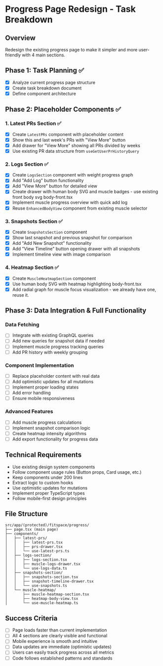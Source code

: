 # Progress Page Redesign - Task Breakdown

## Overview

Redesign the existing progress page to make it simpler and more user-friendly with 4 main sections.

## Phase 1: Task Planning ✅

- [x] Analyze current progress page structure
- [x] Create task breakdown document
- [x] Define component architecture

## Phase 2: Placeholder Components ✅

### 1. Latest PRs Section ✅

- [x] Create `LatestPRs` component with placeholder content
- [x] Show this and last week's PRs with "View More" button
- [x] Add drawer for "View More" showing all PRs divided by weeks
- [x] Use existing PR data structure from `useGetUserPrHistoryQuery`

### 2. Logs Section ✅

- [x] Create `LogsSection` component with weight progress graph
- [x] Add "Add Log" button functionality
- [x] Add "View More" button for detailed view
- [x] Create drawer with human body SVG and muscle badges - use existing front body svg body-front.tsx
- [x] Implement muscle progress overview with quick add log
- [x] Reuse `EnhancedBodyView` component from existing muscle selector

### 3. Snapshots Section ✅

- [x] Create `SnapshotsSection` component
- [x] Show last snapshot and previous snapshot for comparison
- [x] Add "Add New Snapshot" functionality
- [x] Add "View Timeline" button opening drawer with all snapshots
- [x] Implement timeline view with image comparison

### 4. Heatmap Section ✅

- [x] Create `MuscleHeatmapSection` component
- [x] Use human body SVG with heatmap highlighting body-front.tsx
- [x] Add radial graph for muscle focus visualization - we already have one, reuse it.

## Phase 3: Data Integration & Full Functionality

### Data Fetching

- [ ] Integrate with existing GraphQL queries
- [ ] Add new queries for snapshot data if needed
- [ ] Implement muscle progress tracking queries
- [ ] Add PR history with weekly grouping

### Component Implementation

- [ ] Replace placeholder content with real data
- [ ] Add optimistic updates for all mutations
- [ ] Implement proper loading states
- [ ] Add error handling
- [ ] Ensure mobile responsiveness

### Advanced Features

- [ ] Add muscle progress calculations
- [ ] Implement snapshot comparison logic
- [ ] Create heatmap intensity algorithms
- [ ] Add export functionality for progress data

## Technical Requirements

- Use existing design system components
- Follow component usage rules (Button props, Card usage, etc.)
- Keep components under 200 lines
- Extract logic to custom hooks
- Use optimistic updates for mutations
- Implement proper TypeScript types
- Follow mobile-first design principles

## File Structure

```
src/app/(protected)/fitspace/progress/
├── page.tsx (main page)
├── components/
│   ├── latest-prs/
│   │   ├── latest-prs.tsx
│   │   ├── prs-drawer.tsx
│   │   └── use-latest-prs.ts
│   ├── logs-section/
│   │   ├── logs-section.tsx
│   │   ├── muscle-logs-drawer.tsx
│   │   └── use-logs-data.ts
│   ├── snapshots-section/
│   │   ├── snapshots-section.tsx
│   │   ├── snapshot-timeline-drawer.tsx
│   │   └── use-snapshots.ts
│   └── muscle-heatmap/
│       ├── muscle-heatmap-section.tsx
│       ├── heatmap-body-view.tsx
│       └── use-muscle-heatmap.ts
```

## Success Criteria

- [ ] Page loads faster than current implementation
- [ ] All 4 sections are clearly visible and functional
- [ ] Mobile experience is smooth and intuitive
- [ ] Data updates are immediate (optimistic updates)
- [ ] Users can easily track progress across all metrics
- [ ] Code follows established patterns and standards
